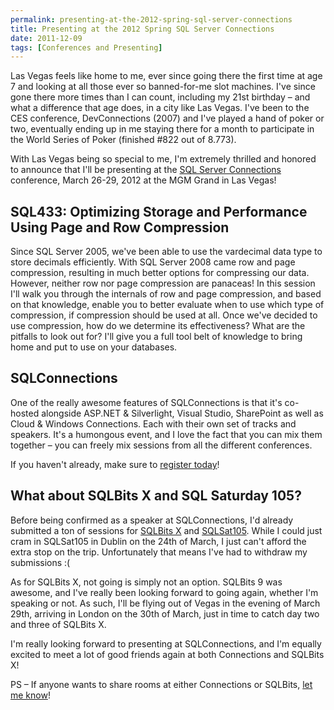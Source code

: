 ```yaml
---
permalink: presenting-at-the-2012-spring-sql-server-connections
title: Presenting at the 2012 Spring SQL Server Connections
date: 2011-12-09
tags: [Conferences and Presenting]
---
```

Las Vegas feels like home to me, ever since going there the first time at age 7 and looking at all those ever so banned-for-me slot machines. I've since gone there more times than I can count, including my 21st birthday – and what a difference that age does, in a city like Las Vegas. I've been to the CES conference, DevConnections (2007) and I've played a hand of poker or two, eventually ending up in me staying there for a month to participate in the World Series of Poker (finished #822 out of 8.773).

<!-- more -->

With Las Vegas being so special to me, I'm extremely thrilled and honored to announce that I'll be presenting at the [SQL Server Connections](http://www.devconnections.com/shows/sp2012/speakers.aspx?s=185) conference, March 26-29, 2012 at the MGM Grand in Las Vegas!

## SQL433: Optimizing Storage and Performance Using Page and Row Compression

Since SQL Server 2005, we've been able to use the vardecimal data type to store decimals efficiently. With SQL Server 2008 came row and page compression, resulting in much better options for compressing our data. However, neither row nor page compression are panaceas! In this session I'll walk you through the internals of row and page compression, and based on that knowledge, enable you to better evaluate when to use which type of compression, if compression should be used at all. Once we've decided to use compression, how do we determine its effectiveness? What are the pitfalls to look out for? I'll give you a full tool belt of knowledge to bring home and put to use on your databases.

## SQLConnections

One of the really awesome features of SQLConnections is that it's co-hosted alongside ASP.NET & Silverlight, Visual Studio, SharePoint as well as Cloud & Windows Connections. Each with their own set of tracks and speakers. It's a humongous event, and I love the fact that you can mix them together – you can freely mix sessions from all the different conferences.

If you haven't already, make sure to [register today](http://devconnections.com/shows/sp2012/registration.aspx?s=185)!

## What about SQLBits X and SQL Saturday 105?

Before being confirmed as a speaker at SQLConnections, I'd already submitted a ton of sessions for [SQLBits X](http://sqlbits.com/) and [SQLSat105](http://www.sqlsaturday.com/105/eventhome.aspx). While I could just cram in SQLSat105 in Dublin on the 24th of March, I just can't afford the extra stop on the trip. Unfortunately that means I've had to withdraw my submissions :(

As for SQLBits X, not going is simply not an option. SQLBits 9 was awesome, and I've really been looking forward to going again, whether I'm speaking or not. As such, I'll be flying out of Vegas in the evening of March 29th, arriving in London on the 30th of March, just in time to catch day two and three of SQLBits X.

I'm really looking forward to presenting at SQLConnections, and I'm equally excited to meet a lot of good friends again at both Connections and SQLBits X!

PS – If anyone wants to share rooms at either Connections or SQLBits, [let me know](https://twitter.com/improvedk)!

